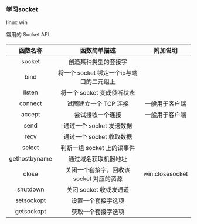### 学习socket
linux win

常用的 Socket API

|   函数名称    |               函数简单描述               |    附加说明     |
| :-----------: | :--------------------------------------: | :-------------: |
|    socket     |           创造某种类型的套接字           |                 |
|     bind      | 将一个 socket 绑定一个ip与端口的二元组上 |                 |
|    listen     |        将一个 socket 变成侦听状态        |                 |
|    connect    |          试图建立一个 TCP 连接           | 一般用于客户端  |
|    accept     |             尝试接收一个连接             | 一般用于客户端  |
|     send      |         通过一个 socket 发送数据         |                 |
|     recv      |         通过一个 socket 收取数据         |                 |
|    select     |        判断一组 socket 上的读事件        |                 |
| gethostbyname |           通过域名获取机器地址           |                 |
|     close     | 关闭一个套接字，回收该 socket 对应的资源 | win:closesocket |
|   shutdown    |          关闭 socket 收或发通道          |                 |
|  setsockopt   |            设置一个套接字选项            |                 |
|  getsockopt   |            获取一个套接字选项            |                 |

